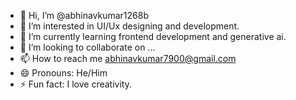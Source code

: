 - 👋 Hi, I’m @abhinavkumar1268b
- 👀 I’m interested in UI/Ux designing and development.
- 🌱 I’m currently learning frontend development and generative ai.
- 💞️ I’m looking to collaborate on ...
- 📫 How to reach me abhinavkumar7900@gmail.com
- 😄 Pronouns: He/Him
- ⚡ Fun fact: I love creativity.

<!---
abhinavkumar1268b/abhinavkumar1268b is a ✨ special ✨ repository because its `README.md` (this file) appears on your GitHub profile.
You can click the Preview link to take a look at your changes.
--->

